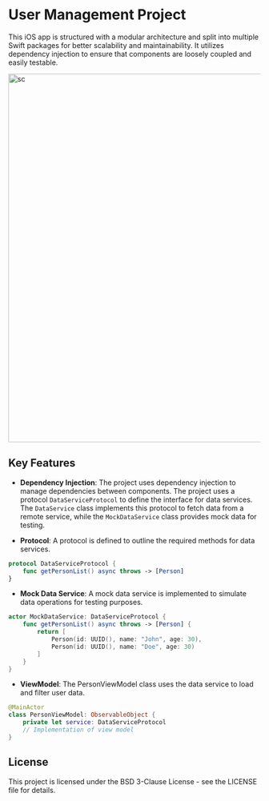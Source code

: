 # User Management Project

This iOS app is structured with a modular architecture and split into multiple Swift packages for better scalability and maintainability. It utilizes dependency injection to ensure that components are loosely coupled and easily testable.

<img width="737" alt="sc" src="https://github.com/user-attachments/assets/824e2c43-eb6c-4ff0-89ae-f43a33639d3a" />


## Key Features

- **Dependency Injection**: The project uses dependency injection to manage dependencies between components.
The project uses a protocol `DataServiceProtocol` to define the interface for data services. The `DataService` class implements this protocol to fetch data from a remote service, while the `MockDataService` class provides mock data for testing.

- **Protocol**: A protocol is defined to outline the required methods for data services.

```swift
protocol DataServiceProtocol {
    func getPersonList() async throws -> [Person]
}
```

- **Mock Data Service**: A mock data service is implemented to simulate data operations for testing purposes.

```swift
actor MockDataService: DataServiceProtocol {
    func getPersonList() async throws -> [Person] {
        return [
            Person(id: UUID(), name: "John", age: 30),
            Person(id: UUID(), name: "Doe", age: 30)
        ]
    }
}
```

- **ViewModel**: The PersonViewModel class uses the data service to load and filter user data.

```swift
@MainActor
class PersonViewModel: ObservableObject {
    private let service: DataServiceProtocol
    // Implementation of view model
}
```

## License

This project is licensed under the BSD 3-Clause License - see the LICENSE file for details.
